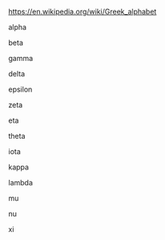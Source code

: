 
https://en.wikipedia.org/wiki/Greek_alphabet

alpha

beta

gamma

delta

epsilon

zeta

eta

theta

iota

kappa

lambda

mu

nu

xi
